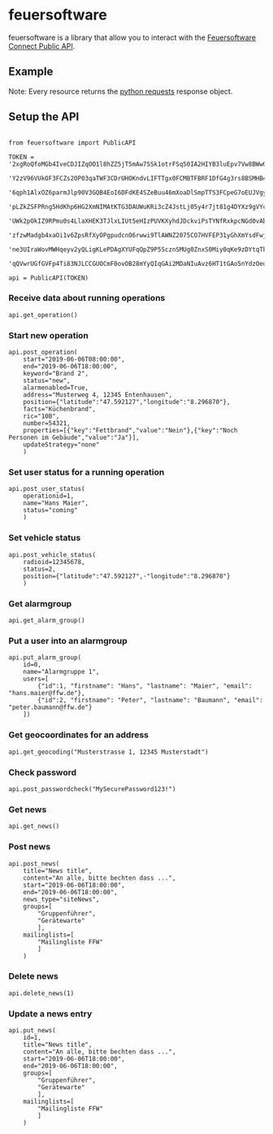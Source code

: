 # feuersoftware

feuersoftware is a library that allow you to interact with the [Feuersoftware Connect Public API](https://connectapi.feuersoftware.com/swagger/ui/index#!/Public32API/).

## Example

Note: Every resource returns the [python requests](https://2.python-requests.org/en/master/) response object.

## Setup the API
```

from feuersoftware import PublicAPI

TOKEN = '2xgRoQfoMGb4IveCDJIZqOO1l8hZZ5jT5mAw7SSk1otrFSq50IA2HIYB3luEpv7Vw8BWwG'\
        'Y2zV96VUkOF3FCZs2OP03qaTWF3CDrUHOKndvLIFTTgx0FCMBTFBRF1DfG4g3rs8BSMHB4'\
        '6qph1AlxOZ6parmJlp90V3GQB4EoI6DFdKE4SZeBuu46mXoaDlSmpTTS3FCpeG7oEUJVgy'\
        'pLZkZSFPRng5HdKhp6HG2XmNIMAtKTG3DAUWuKRi3cZ4JstLj05y4r7jt81g4DYXz9gVYc'\
        'UWk2pOkIZ9RPmu0s4LlaXHEK3TJlxLIUt5eHIzPUVKXyhdJDckviPsTYNfRxkpcNGd0vAb'\
        'zfzwMadgb4xaOi1v6ZpsRfXyOPgpudcnO6rwwi9TlAWNZ2075CO7HVFEP31yGhXmYsdFwj'\
        'ne3UIraWovMWHqeyv2yQLigKLePDAgXYUFqQpZ9P5ScznSMUg0ZnxS0Miy0qKe9zDYtqTk'\
        'qQVwrUGfGVFp4Ti83NJLCCGUOCmF0ovOB28mYyQIqGAi2MDaNIuAvz6HT1tGAo5nYdzOeu'

api = PublicAPI(TOKEN)
```

### Receive data about running operations

```
api.get_operation()
```

### Start new operation

```
api.post_operation(
    start="2019-06-06T08:00:00", 
    end="2019-06-06T18:00:00", 
    keyword="Brand 2", 
    status="new",
    alarmenabled=True,
    address="Musterweg 4, 12345 Entenhausen", 
    position={"latitude":"47.592127","longitude":"8.296870"}, 
    facts="Küchenbrand", 
    ric="10B", 
    number=54321,
    properties=[{"key":"Fettbrand","value":"Nein"},{"key":"Noch Personen im Gebäude","value":"Ja"}],
    updateStrategy="none"
    )
```

### Set user status for a running operation

```
api.post_user_status(
    operationid=1,
    name="Hans Maier",
    status="coming"
    )
```

### Set vehicle status

```
api.post_vehicle_status(
    radioid=12345678, 
    status=2, 
    position={"latitude":"47.592127",·"longitude":"8.296870"}
    )
```

### Get alarmgroup

```
api.get_alarm_group()
```

### Put a user into an alarmgroup

```
api.put_alarm_group(
    id=0,
    name="Alarmgruppe 1",
    users=[
        {"id":1, "firstname": "Hans", "lastname": "Maier", "email": "hans.maier@ffw.de"},
        {"id":2, "firstname": "Peter", "lastname": "Baumann", "email": "peter.baumann@ffw.de"}
    ])
```

### Get geocoordinates for an address

```
api.get_geocoding("Musterstrasse 1, 12345 Musterstadt")
```

### Check password

```
api.post_passwordcheck("MySecurePassword123!")
```

### Get news

```
api.get_news()
```

### Post news

```
api.post_news(
    title="News title",
    content="An alle, bitte bechten dass ...",
    start="2019-06-06T18:00:00",
    end="2019-06-06T18:00:00",
    news_type="siteNews",
    groups=[
        "Gruppenführer",
        "Gerätewarte"
        ],
    mailinglists=[
        "Mailingliste FFW"
        ]
    )
```

### Delete news

```
api.delete_news(1)
```


### Update a news entry

```
api.put_news(
    id=1,
    title="News title",
    content="An alle, bitte bechten dass ...",
    start="2019-06-06T18:00:00",
    end="2019-06-06T18:00:00",
    groups=[
        "Gruppenführer",
        "Gerätewarte"
        ],
    mailinglists=[
        "Mailingliste FFW"
        ]
    )
```

